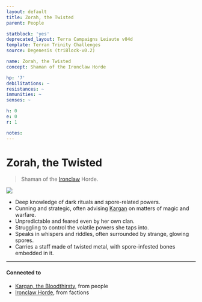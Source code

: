 ```yaml
---
layout: default
title: Zorah, the Twisted
parent: People

statblock: 'yes'
deprecated_layout: Terra Campaigns Leiaute v04d
template: Terran Trinity Challenges
source: Degenesis (triBlock-v0.2)

name: Zorah, the Twisted
concept: Shaman of the Ironclaw Horde

hp: '7'
debilitations: ~
resistances: ~
immunities: ~
senses: ~

h: 0
e: 0
r: 1

notes: 
---
```

# Zorah, the Twisted

> Shaman of the [Ironclaw](../factions/Ironclaw.md) Horde.

![](https://i.imgur.com/LMF5lPI.png)

- Deep knowledge of dark rituals and spore-related powers.
- Cunning and strategic, often advising [Kargan](kargan.md) on matters of magic and warfare.
- Unpredictable and feared even by her own clan.
- Struggling to control the volatile powers she taps into.
- Speaks in whispers and riddles, often surrounded by strange, glowing spores.
- Carries a staff made of twisted metal, with spore-infested bones embedded in it.

---
#### Connected to

<!-- QueryToSerialize: LIST without ID "["+ title + "](https://terra-campaigns.github.io/"+ regexreplace(file.path, ".md", "") + ")" + ", from " + regexreplace(file.folder, "degenesis/", "") FROM ([[]]) OR outgoing([[]]) WHERE file.name != this.file.name SORT file.folder DESC -->
<!-- SerializedQuery: LIST without ID "["+ title + "](https://terra-campaigns.github.io/"+ regexreplace(file.path, ".md", "") + ")" + ", from " + regexreplace(file.folder, "degenesis/", "") FROM ([[]]) OR outgoing([[]]) WHERE file.name != this.file.name SORT file.folder DESC -->
- [Kargan, the Bloodthirsty](https://terra-campaigns.github.io/degenesis/people/kargan), from people
- [Ironclaw Horde](https://terra-campaigns.github.io/degenesis/factions/Ironclaw), from factions
<!-- SerializedQuery END -->

